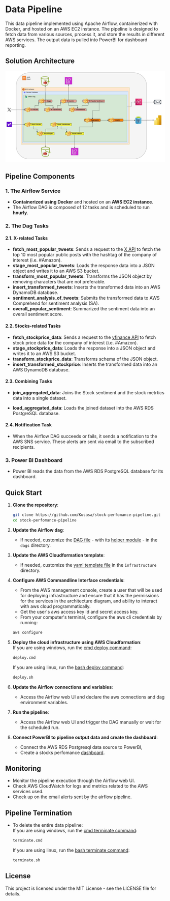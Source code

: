 # Data Pipeline

This data pipeline implemented using Apache Airflow, containerized with Docker, and hosted on an AWS EC2 instance. The pipeline is designed to fetch data from various sources, process it, and store the results in different AWS services. The output data is pulled into PowerBI for dashboard reporting.

## Solution Architecture

![Architecture Diagram](images/weather_dashboard_architecture.png)


## Pipeline Components

### 1. The Airflow Service
- **Containerized using Docker** and hosted on an **AWS EC2 instance**.
- The Airflow DAG is composed of 12 tasks and is scheduled to run **hourly**.

### 2. The Dag Tasks
#### 2.1. X-related Tasks
- **fetch_most_popular_tweets**: Sends a request to the [X API](https://developer.x.com/) to fetch the top 10 most popular public posts with the hashtag of the company of interest (i.e. #Amazon).
- **stage_most_popular_tweets**: Loads the response data into a JSON object and writes it to an AWS S3 bucket.
- **transform_most_popular_tweets**: Transforms the JSON object by removing characters that are not preferable.
- **insert_transformed_tweets**: Inserts the transformed data into an AWS DynamoDB database.
- **sentiment_analysis_of_tweets**: Submits the transformed data to AWS Comprehend for sentiment analysis (SA).
- **overall_popular_sentiment**: Summarized the sentiment data into an overall sentiment score.

#### 2.2. Stocks-related Tasks
- **fetch_stockprice_data**: Sends a request to the [yfinance API](https://pypi.org/project/yfinance/) to fetch stock price data for the company of interest (i.e. #Amazon).
- **stage_stockprice_data**: Loads the response into a JSON object and writes it to an AWS S3 bucket.
- **transform_stockprice_data**: Transforms schema of the JSON object.
- **insert_transformed_stockprice**: Inserts the transformed data into an AWS DynamoDB database.

#### 2.3. Combining Tasks
- **join_aggregated_data**: Joins the Stock sentiment and the stock metrtics data into a single dataset.

- **load_aggregated_data**: Loads the joined dataset into the AWS RDS PostgreSQL database.

#### 2.4. Notification Task
- When the Airflow DAG succeeds or fails, it sends a notification to the AWS SNS service. These alerts are sent via email to the subscribed recipients.

### 3. Power BI Dashboard
- Power BI reads the data from the AWS RDS PostgreSQL database for its dashboard.


## Quick Start
1. **Clone the repository**:
    ```bash
    git clone https://github.com/Kusasa/stock-perfomance-pipeline.git
    cd stock-perfomance-pipeline
    ```

2. **Update the Airflow dag**:
    - If needed, customize the [DAG file](/dag/stock_perfomance.py) - with its [helper module](/dag/stock_helper_functions.py) - in the `dags` directory.

3. **Update the AWS Cloudformation template**:
    - If needed, customize the [yaml template file](/infrastucture/pipeline_infra.yml) in the `infrastructure` directory.

4. **Configure AWS Commandline Interface credentials**:
    - From the AWS management console, create a user that will be used for deploying infrastructure and ensure that it has the permissions for the services in the architecture diagram, and ability to interact with aws cloud programmatically.
    - Get the user's aws access key id and secret access key.
    - From your computer's terminal, configure the aws cli credentials by running:
    ```bash
    aws configure
    ```

5. **Deploy the cloud infrastructure using AWS Cloudformation**:  
    If you are using windows, run the [cmd deploy command](./deploy.cmd):
    ```bash
    deploy.cmd
    ```
    If you are using linux, run the [bash deploy command](./deploy.sh):
    ```bash
    deploy.sh
    ```

6. **Update the Airflow connections and variables**:
    - Access the Airflow web UI and declare the aws connections and dag environment variables.

7. **Run the pipeline**:
    - Access the Airflow web UI and trigger the DAG manually or wait for the scheduled run.

8. **Connect PowerBI to pipeline output data and create the dashboard**:
    - Connect the AWS RDS Postgresql data source to PowerBI,
    - Create a stocks perfomance [dashboard](/dashboard/).

## Monitoring
- Monitor the pipeline execution through the Airflow web UI.
- Check AWS CloudWatch for logs and metrics related to the AWS services used.
- Check up on the email alerts sent by the airflow pipeline.

## Pipeline Termination
- To delete the entire data pipeline:  
    If you are using windows, run the [cmd terminate command](./terminate.cmd):  
    ```bash
    terminate.cmd
    ```  
    If you are using linux, run the [bash terminate command](./terminate.sh):  
    ```bash
    terminate.sh
    ```

## License
This project is licensed under the MIT License - see the LICENSE file for details.